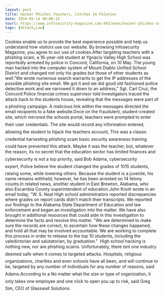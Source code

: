 ```yaml
---
layout: post
title: Hacker Phishes Teachers, Catches 14 Felonies
date: 2018-05-14 00:00:12
tourl: https://www.infosecurity-magazine.com:443/news/hacker-phishes-teachers-catches-14/
tags: [Attack,Law]
---
```

Cookies enable us to provide the best experience possible and help us understand how visitors use our website. By browsing Infosecurity Magazine, you agree to our use of cookies.After targeting teachers with a phishing scam, a 16-year-old student at Ygnacio Valley High School was reportedly arrested by police in Concord, California, on 10 May. The young man hacked into the computer system of Mount Diablo Unified School District and changed not only his grades but those of other students as well."We wrote numerous search warrants to get the IP addresses of the possible phishing site email. We got it and we did good old fashioned police detective work and we narrowed it down to an address," Sgt. Carl Cruz, the Concord Police financial crimes supervisor told Investigators traced the attack back to the students house, revealing that the messages were part of a phishing campaign. A malicious link within the messages directed the email recipients to a fake website.Once on the fraudulent, student-created site, which mirrored the schools portal, teachers were prompted to enter their user credentials. The site would record any information entered, allowing the student to hijack the teachers account, This was a classic credential harvesting phishing scam  basic security awareness training could have prevented this attack. Maybe it was the teacher, but, whatever the reason, its no secret that the education sector has limited finances and cybersecurity is not a top priority, said Bob Adams, cybersecurity expert, Police believe the student changed the grades of 1015 students, raising some, while lowering others. Because the student is a juvenile, his name remains withheld; however, he has been arrested on 14 felony counts.In related news, another student in East Brewton, Alabama, who also Escambia County superintendent of education John Knott wrote in an email today, "W. S. Neal High school administrators reported discrepancies where grades on report cards didn't match their transcripts. We reported our findings to the Alabama State Department of Education and law enforcement and began an investigation into the matter. We have also brought in additional resources that could aide in this investigation to determine the facts and resolve this matter. "We are determined to make sure the records are correct, to ascertain how these changes happened, and hold all that may be involved accountable. We are working to complete this process in order to release to the top 10 students, including the valedictorian and salutatorian, by graduation."  High school hacking is nothing new, nor are phishing scams. Unfortunately, there isnt one industry deemed safe when it comes to targeted attacks. Hospitals, religious organizations, charities and even schools have all been, and will continue to be, targeted by any number of individuals for any number of reasons, said Adams.According to a No matter what the size or type of organization, it only takes one employee and one click to open you up to risk, said Greg Sim, CEO of Glasswall Solutions.